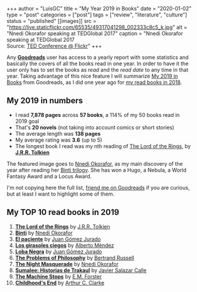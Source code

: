 +++
author = "LuisGC"
title = "My Year 2019 in Books"
date = "2020-01-02"
type = "post"
categories = ["post"]
tags = ["review", "literature", "culture"]
status = "published"
[[images]]
  src = "https://live.staticflickr.com/65535/49317041298_002333c8c5_k.jpg"
  alt = "Nnedi Okorafor speaking at TEDGlobal 2017"
  caption = "Nnedi Okorafor speaking at TEDGlobal 2017<br /> Source: <a href='https://www.flickr.com/photos/tedconference/36679400552'>TED Conference @ Flickr</a>"
+++

Any [**Goodreads**](https://www.goodreads.com/) user has access to a yearly report with some statistics and basically the covers of all the books read in one year. In order to have it the user only has to set the books as _read_ and the _read date_ to any time in that year. Taking advantage of this nice feature I will summarize [My 2019 in Books](https://www.goodreads.com/user/year_in_books/2019/12155365) from Goodreads, as I did one year ago for [my read books in 2018](/blog/2019/01/my-year-2018-in-books/).

## My 2019 in numbers

* I read **7,878 pages** across **57 books**, a 114% of my 50 books read in 2019 goal
* That's **20 novels** (not taking into account comics or short stories)
* The average length was **138 pages**
* My average rating was **3.6** (up to 5)
* The longest book I read was my nth reading of [The Lord of the Rings](https://en.wikipedia.org/wiki/The_Lord_of_the_Rings), by [**J.R.R. Tolkien**](https://en.wikipedia.org/wiki/J._R._R._Tolkien)

The featured image goes to [Nnedi Okorafor](https://en.wikipedia.org/wiki/Nnedi_Okorafor), as my main discovery of the year after reading her [Binti trilogy](https://en.wikipedia.org/wiki/Binti_(novel)). She has won a Hugo, a Nebula, a World Fantasy Award and a Locus Award.

I'm not copying here the full list, [friend me on Goodreads](https://www.goodreads.com/user/show/12155365-luis) if you are curious, but at least I want to highlight some of them.

## My TOP 10 read books in 2019

1. [**The Lord of the Rings**](https://www.goodreads.com/book/show/11047557-the-lord-of-the-rings) by [J.R.R. Tolkien](https://www.goodreads.com/author/show/656983.J_R_R_Tolkien)
2. [**Binti**](https://www.goodreads.com/book/show/25762847-binti) by [Nnedi Okorafor](https://www.goodreads.com/author/show/588356.Nnedi_Okorafor)
3. [**El paciente**](https://www.goodreads.com/book/show/20426394-el-paciente) by [Juan Gómez Jurado](https://www.goodreads.com/author/show/364872.Juan_Gomez_Jurado)
4. [**Los girasoles ciegos**](https://www.goodreads.com/book/show/119537.Los_girasoles_ciegos) by [Alberto Méndez](https://www.goodreads.com/author/show/2983359.Alberto_M_ndez)
5. [**Loba Negra**](https://www.goodreads.com/book/show/48078236-loba-negra) by [Juan Gómez Jurado](https://www.goodreads.com/author/show/364872.Juan_Gomez_Jurado)
6. [**The Problems of Philosophy**](https://www.goodreads.com/book/show/38118721-the-problems-of-philosophy) by [Bertrand Russell](https://www.goodreads.com/author/show/17854.Bertrand_Russell)
7. [**The Night Masquerade**](https://www.goodreads.com/book/show/34386617-the-night-masquerade) by [Nnedi Okorafor](https://www.goodreads.com/author/show/588356.Nnedi_Okorafor)
8. [**Sumalee: Historias de Trakaul**](https://www.goodreads.com/book/show/32765352-sumalee) by [Javier Salazar Calle](https://www.goodreads.com/author/show/8433319.Javier_Salazar_Calle)
9. [**The Machine Stops**](https://www.goodreads.com/book/show/36303986-the-machine-stops) by [E.M. Forster](https://www.goodreads.com/author/show/86404.E_M_Forster)
10. [**Childhood's End**](https://www.goodreads.com/book/show/35512681-childhood-s-end) by [Arthur C. Clarke](https://www.goodreads.com/author/show/7779.Arthur_C_Clarke)
